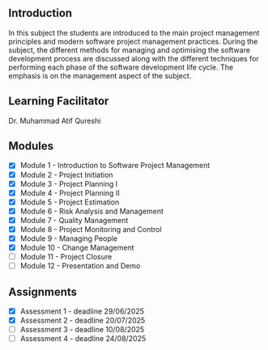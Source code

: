 ## Introduction
In this subject the students are introduced to the main project management principles and modern software project management practices. During the subject, the different methods for managing and optimising the software development process are discussed along with the different techniques for performing each phase of the software development life cycle. The emphasis is on the management aspect of the subject.

## Learning Facilitator
Dr. Muhammad Atif Qureshi

## Modules
- [X] Module 1 - Introduction to Software Project Management
- [X] Module 2 - Project Initiation
- [X] Module 3 - Project Planning I
- [X] Module 4 - Project Planning II
- [X] Module 5 - Project Estimation
- [X] Module 6 - Risk Analysis and Management
- [X] Module 7 - Quality Management
- [X] Module 8 - Project Monitoring and Control
- [X] Module 9 - Managing People
- [X] Module 10 - Change Management
- [ ] Module 11 - Project Closure
- [ ] Module 12 - Presentation and Demo

## Assignments
- [X] Assessment 1 - deadline 29/06/2025
- [X] Assessment 2 - deadline 20/07/2025
- [ ] Assessment 3 - deadline 10/08/2025
- [ ] Assessment 4 - deadline 24/08/2025